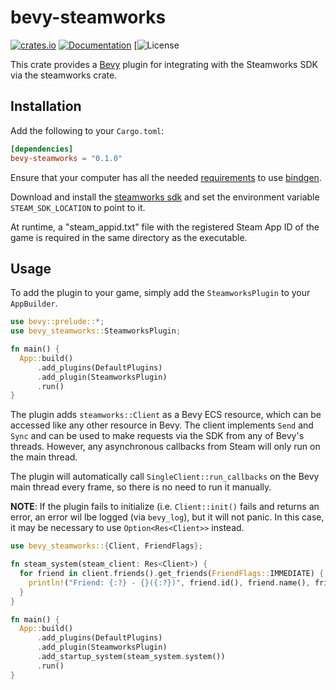 # bevy-steamworks

[![crates.io](https://img.shields.io/crates/v/bevy-steamworks.svg)](https://crates.io/crates/bevy-steamworks)
[![Documentation](https://docs.rs/bevy-steamworks/badge.svg)](https://docs.rs/bevy-steamworks)
[![License](https://img.shields.io/crates/l/bevy-steamworks.svg)

This crate provides a [Bevy](https://bevyengine.org/) plugin for integrating with
the Steamworks SDK via the steamworks crate.

## Installation
Add the following to your `Cargo.toml`:

```toml
[dependencies]
bevy-steamworks = "0.1.0"
```

Ensure that your computer has all the needed [requirements](https://rust-lang.github.io/rust-bindgen/requirements.html) to use [bindgen](https://github.com/rust-lang/rust-bindgen).

Download and install the [steamworks sdk](https://partner.steamgames.com/doc/sdk)
and set the environment variable `STEAM_SDK_LOCATION` to point to it.

At runtime, a "steam_appid.txt" file with the registered Steam App ID of the game
is required in the same directory as the executable.

## Usage

To add the plugin to your game, simply add the `SteamworksPlugin` to your
`AppBuilder`.

```rust
use bevy::prelude::*;
use bevy_steamworks::SteamworksPlugin;

fn main() {
  App::build()
      .add_plugins(DefaultPlugins)
      .add_plugin(SteamworksPlugin)
      .run()
}
```

The plugin adds `steamworks::Client` as a Bevy ECS resource, which can be
accessed like any other resource in Bevy. The client implements `Send` and `Sync`
and can be used to make requests via the SDK from any of Bevy's threads. However,
any asynchronous callbacks from Steam will only run on the main thread.

The plugin will automatically call `SingleClient::run_callbacks` on the Bevy
main thread every frame, so there is no need to run it manually.

**NOTE**: If the plugin fails to initialize (i.e. `Client::init()` fails and
returns an error, an error wil lbe logged (via `bevy_log`), but it will not
panic. In this case, it may be necessary to use `Option<Res<Client>>` instead.

```rust
use bevy_steamworks::{Client, FriendFlags};

fn steam_system(steam_client: Res<Client>) {
  for friend in client.friends().get_friends(FriendFlags::IMMEDIATE) {
    println!("Friend: {:?} - {}({:?})", friend.id(), friend.name(), friend.state());
  }
}

fn main() {
  App::build()
      .add_plugins(DefaultPlugins)
      .add_plugin(SteamworksPlugin)
      .add_startup_system(steam_system.system())
      .run()
}
```
